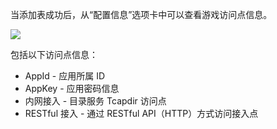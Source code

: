 当添加表成功后，从“配置信息”选项卡中可以查看游戏访问点信息。

![](https://i.imgur.com/b1x3nR2.png)

包括以下访问点信息：

* AppId - 应用所属 ID
* AppKey - 应用密码信息
* 内网接入 - 目录服务 Tcapdir 访问点
* RESTful 接入 - 通过 RESTful API（HTTP）方式访问接入点
